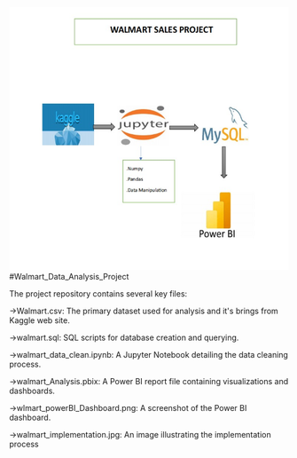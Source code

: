 ![image alt](https://github.com/saikumarpetluri/Walmart_Data_Analysis_Project/blob/2e64a0ee32e03c5af3edb28f8ffe06cc1bf35cf5/walmart_implementation.jpg)
#Walmart_Data_Analysis_Project

The project repository contains several key files:

->Walmart.csv: The primary dataset used for analysis and it's brings from Kaggle web site.

->walmart.sql: SQL scripts for database creation and querying.

->walmart_data_clean.ipynb: A Jupyter Notebook detailing the data cleaning process.

->walmart_Analysis.pbix: A Power BI report file containing visualizations and dashboards.

->wlmart_powerBI_Dashboard.png: A screenshot of the Power BI dashboard.

->walmart_implementation.jpg: An image illustrating the implementation process
